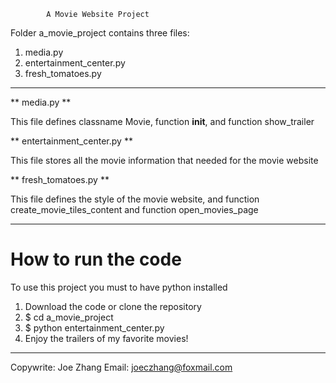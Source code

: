             A Movie Website Project

Folder a_movie_project contains three files:
1. media.py
2. entertainment_center.py
3. fresh_tomatoes.py
_____________________________________________________

** media.py **

This file defines classname Movie, function __init__,
and function show_trailer

** entertainment_center.py ** 

This file stores all the  movie information 
that needed for the movie website

** fresh_tomatoes.py ** 

This file defines the style of the movie website,
and function create_movie_tiles_content
and function open_movies_page
____________________________________________________

# How to run the code

To use this project you must to have python installed

1. Download the code or clone the repository
2. $ cd a_movie_project
3. $ python entertainment_center.py
4. Enjoy the trailers of my favorite movies!
____________________________________________________

Copywrite: Joe Zhang
Email: joeczhang@foxmail.com